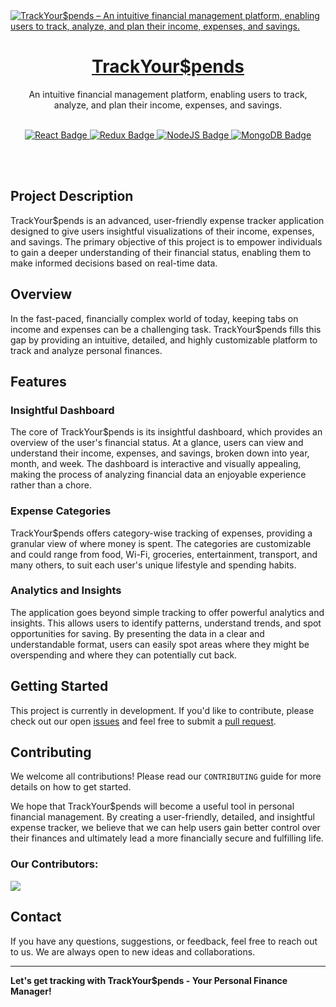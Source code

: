 <a href="#">
  <img alt="TrackYour$pends – An intuitive financial management platform, enabling users to track, analyze, and plan their income, expenses, and savings." src="https://github.com/shrvr/track-your-spends/assets/65063487/0b5a7d68-de27-438b-b766-53aeaf166b4e">
  <h1 align="center">TrackYour$pends</h1>
</a>

<p align="center">
  An intuitive financial management platform, enabling users to track, analyze, and plan their income, expenses, and savings.
  <br><br/>
</p>

<p align="center">
  <a href="#">
    <img src="https://img.shields.io/badge/React-20232A?style=for-the-badge&logo=react&logoColor=61DAFB" alt="React Badge">
  </a>
  <a href="#">
    <img src="https://img.shields.io/badge/-Redux-764abc?style=for-the-badge&labelColor=black&logo=redux&logoColor=764abc" alt="Redux Badge">
  </a>
  <a href="#">
    <img src="https://img.shields.io/badge/-NodeJS-3C873A?style=for-the-badge&labelColor=black&logo=Node.JS&logoColor=3C873A" alt="NodeJS Badge">
  </a>
  <a href="#">
    <img src="https://img.shields.io/badge/-MongoDB-419732?style=for-the-badge&labelColor=black&logo=mongodb&logoColor=419732" alt="MongoDB Badge">
  </a>
</p>
<br><br/>


## Project Description

TrackYour$pends is an advanced, user-friendly expense tracker application designed to give users insightful visualizations of their income, expenses, and savings. The primary objective of this project is to empower individuals to gain a deeper understanding of their financial status, enabling them to make informed decisions based on real-time data.

## Overview

In the fast-paced, financially complex world of today, keeping tabs on income and expenses can be a challenging task. TrackYour$pends fills this gap by providing an intuitive, detailed, and highly customizable platform to track and analyze personal finances. 

## Features

### Insightful Dashboard

The core of TrackYour$pends is its insightful dashboard, which provides an overview of the user's financial status. At a glance, users can view and understand their income, expenses, and savings, broken down into year, month, and week. The dashboard is interactive and visually appealing, making the process of analyzing financial data an enjoyable experience rather than a chore.

### Expense Categories

TrackYour$pends offers category-wise tracking of expenses, providing a granular view of where money is spent. The categories are customizable and could range from food, Wi-Fi, groceries, entertainment, transport, and many others, to suit each user's unique lifestyle and spending habits.

### Analytics and Insights

The application goes beyond simple tracking to offer powerful analytics and insights. This allows users to identify patterns, understand trends, and spot opportunities for saving. By presenting the data in a clear and understandable format, users can easily spot areas where they might be overspending and where they can potentially cut back.

## Getting Started

This project is currently in development. If you'd like to contribute, please check out our open [issues](https://github.com/shrvr/track-your-spends/issues) and feel free to submit a [pull request](https://github.com/shrvr/track-your-spends/pulls).

## Contributing

We welcome all contributions! Please read our `CONTRIBUTING` guide for more details on how to get started.

We hope that TrackYour$pends will become a useful tool in personal financial management. By creating a user-friendly, detailed, and insightful expense tracker, we believe that we can help users gain better control over their finances and ultimately lead a more financially secure and fulfilling life.

### Our Contributors:

<a href="https://github.com/shrvr/track-your-spends/graphs/contributors">
  <img src="https://contrib.rocks/image?repo=shrvr/track-your-spends" />
</a>

## Contact

If you have any questions, suggestions, or feedback, feel free to reach out to us. We are always open to new ideas and collaborations.


---

**Let's get tracking with TrackYour$pends - Your Personal Finance Manager!**
